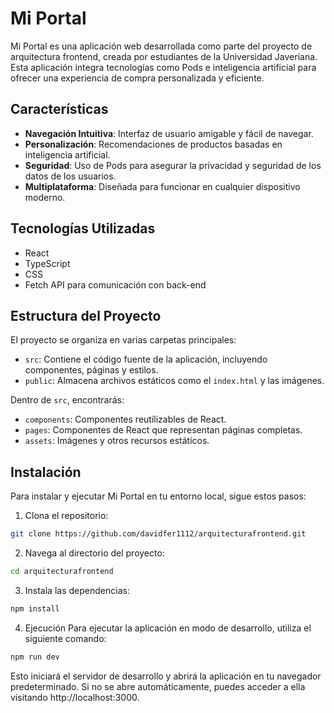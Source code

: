 # Mi Portal

Mi Portal es una aplicación web desarrollada como parte del proyecto de arquitectura frontend, creada por estudiantes de la Universidad Javeriana. Esta aplicación integra tecnologías como Pods e inteligencia artificial para ofrecer una experiencia de compra personalizada y eficiente.

## Características

- **Navegación Intuitiva**: Interfaz de usuario amigable y fácil de navegar.
- **Personalización**: Recomendaciones de productos basadas en inteligencia artificial.
- **Seguridad**: Uso de Pods para asegurar la privacidad y seguridad de los datos de los usuarios.
- **Multiplataforma**: Diseñada para funcionar en cualquier dispositivo moderno.

## Tecnologías Utilizadas

- React
- TypeScript
- CSS
- Fetch API para comunicación con back-end

## Estructura del Proyecto

El proyecto se organiza en varias carpetas principales:

- `src`: Contiene el código fuente de la aplicación, incluyendo componentes, páginas y estilos.
- `public`: Almacena archivos estáticos como el `index.html` y las imágenes.

Dentro de `src`, encontrarás:

- `components`: Componentes reutilizables de React.
- `pages`: Componentes de React que representan páginas completas.
- `assets`: Imágenes y otros recursos estáticos.

## Instalación

Para instalar y ejecutar Mi Portal en tu entorno local, sigue estos pasos:

1. Clona el repositorio:

```bash
git clone https://github.com/davidfer1112/arquitecturafrontend.git
```

2. Navega al directorio del proyecto:

```bash
cd arquitecturafrontend
```

3. Instala las dependencias:
   
```bash
npm install
```

4. Ejecución
Para ejecutar la aplicación en modo de desarrollo, utiliza el siguiente comando:

```bash
npm run dev
```

Esto iniciará el servidor de desarrollo y abrirá la aplicación en tu navegador predeterminado. Si no se abre automáticamente, puedes acceder a ella visitando http://localhost:3000.

